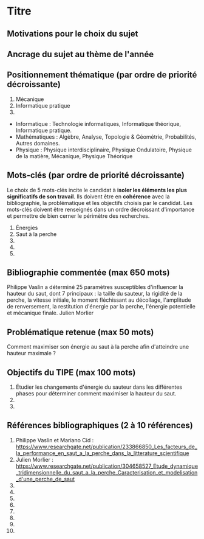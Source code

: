 # Titre

## Motivations pour le choix du sujet


## Ancrage du sujet au thème de l'année


## Positionnement thématique (par ordre de priorité décroissante)

1. Mécanique
2. Informatique pratique
3.

- Informatique : Technologie informatiques, Informatique théorique, Informatique pratique.
- Mathématiques : Algèbre, Analyse, Topologie & Géométrie, Probabilités, Autres domaines.
- Physique : Physique interdisciplinaire, Physique Ondulatoire, Physique de la matière, Mécanique, Physique Théorique


## Mots-clés (par ordre de priorité décroissante)

Le choix de 5 mots-clés incite le candidat à **isoler les éléments les plus significatifs de son travail**. Ils doivent être en **cohérence** avec la bibliographie, la problématique et les objectifs choisis par le candidat. Les mots-clés doivent être renseignés dans un ordre décroissant d'importance et permettre de bien cerner le périmètre des recherches.

1. Énergies
2. Saut à la perche
3. 
4.
5.


## Bibliographie commentée (max 650 mots)
Philippe Vaslin a déterminé 25 paramètres susceptibles d'influencer la hauteur du saut, dont 7 principaux : la taille du sauteur, la rigidité de la perche, la vitesse initiale, le moment fléchissant au décollage, l'amplitude de renversement, la restitution d'énergie par la perche, l'énergie potentielle et mécanique finale.
Julien Morlier 



## Problématique retenue (max 50 mots)
Comment maximiser son énergie au saut à la perche afin d'atteindre une hauteur maximale ?

## Objectifs du TIPE (max 100 mots)

1. Étudier les changements d'énergie du sauteur dans les différentes phases pour déterminer comment maximiser la hauteur du saut.
2.
3.


## Références bibliographiques (2 à 10 références)

1. Philippe Vaslin et Mariano Cid : https://www.researchgate.net/publication/233866850_Les_facteurs_de_la_performance_en_saut_a_la_perche_dans_la_litterature_scientifique
2. Julien Morlier : https://www.researchgate.net/publication/304658527_Etude_dynamique_tridimensionnelle_du_saut_a_la_perche_Caracterisation_et_modelisation_d'une_perche_de_saut
3. 
4. 
5. 
6. 
7. 
8. 
9. 
10. 

